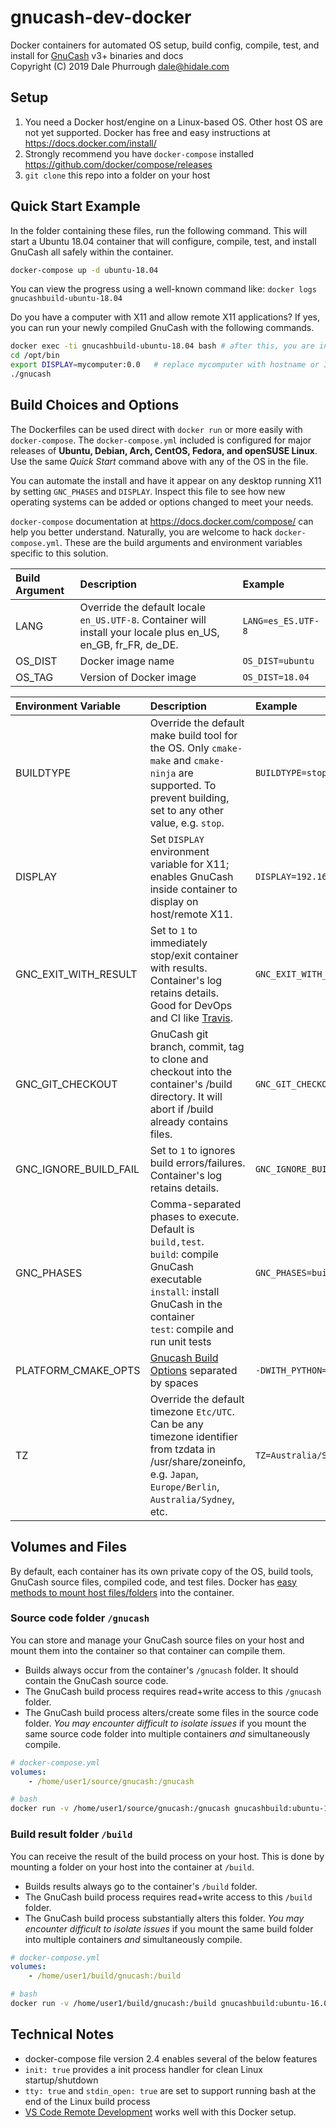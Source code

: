 # gnucash-dev-docker

Docker containers for automated OS setup, build config, compile, test, and install
for [GnuCash](https://www.gnucash.org/) v3+ binaries and docs  
Copyright (C) 2019 Dale Phurrough <dale@hidale.com>

## Setup

1. You need a Docker host/engine on a Linux-based OS.
   Other host OS are not yet supported. Docker has free and easy instructions at
   <https://docs.docker.com/install/>
2. Strongly recommend you have `docker-compose` installed
   <https://github.com/docker/compose/releases>
3. `git clone` this repo into a folder on your host

## Quick Start Example

In the folder containing these files, run the following command. This will start
a Ubuntu 18.04 container that will configure, compile, test, and install GnuCash
all safely within the container.

```bash
docker-compose up -d ubuntu-18.04
```

You can view the progress using a well-known command like:
`docker logs gnucashbuild-ubuntu-18.04`

Do you have a computer with X11 and allow remote X11 applications?
If yes, you can run your newly compiled GnuCash with the following commands.

```bash
docker exec -ti gnucashbuild-ubuntu-18.04 bash # after this, you are inside the container
cd /opt/bin
export DISPLAY=mycomputer:0.0   # replace mycomputer with hostname or IP address
./gnucash
```

## Build Choices and Options

The Dockerfiles can be used direct with `docker run` or more easily with
`docker-compose`. The `docker-compose.yml` included is configured for major releases
of **Ubuntu, Debian, Arch, CentOS, Fedora, and openSUSE Linux**. Use the same *Quick Start*
command above with any of the OS in the file.

You can automate the install and have it appear on any desktop running X11
by setting `GNC_PHASES` and `DISPLAY`. Inspect this file to see how new
operating systems can be added or options changed to meet your needs.

`docker-compose` documentation at <https://docs.docker.com/compose/> can help you
better understand. Naturally, you are welcome to hack `docker-compose.yml`. These
are the build arguments and environment variables specific to this solution.

| Build Argument | Description | Example |
| :---   | :---        | :---    |
| LANG | Override the default locale `en_US.UTF-8`. Container will install your locale plus en_US, en_GB, fr_FR, de_DE. | `LANG=es_ES.UTF-8` |
| OS_DIST | Docker image name | `OS_DIST=ubuntu` |
| OS_TAG | Version of Docker image | `OS_DIST=18.04` |

| Environment Variable | Description | Example |
| :---   | :---        | :---    |
| BUILDTYPE | Override the default make build tool for the OS. Only `cmake-make` and `cmake-ninja` are supported. To prevent building, set to any other value, e.g. `stop`. | `BUILDTYPE=stop` |
| DISPLAY | Set `DISPLAY` environment variable for X11; enables GnuCash inside container to display on host/remote X11. | `DISPLAY=192.168.1.5:0.0` |
| GNC_EXIT_WITH_RESULT | Set to `1` to immediately stop/exit container with results. Container's log retains details. Good for DevOps and CI like [Travis](https://travis-ci.org/). | `GNC_EXIT_WITH_RESULT=1` |
| GNC_GIT_CHECKOUT | GnuCash git branch, commit, tag to clone and checkout into the container's /build directory. It will abort if /build already contains files. | `GNC_GIT_CHECKOUT=3.5` |
| GNC_IGNORE_BUILD_FAIL | Set to `1` to ignores build errors/failures. Container's log retains details. | `GNC_IGNORE_BUILD_FAIL=1` |
| GNC_PHASES | Comma-separated phases to execute. Default is `build,test`.<br/>`build`: compile GnuCash executable<br/>`install`: install GnuCash in the container<br/>`test`: compile and run unit tests | `GNC_PHASES=build,install` |
| PLATFORM_CMAKE_OPTS | [Gnucash Build Options](https://code.gnucash.org/wiki/Gnucash_Build_Options) separated by spaces| `-DWITH_PYTHON=ON` |
| TZ | Override the default timezone `Etc/UTC`. Can be any timezone identifier from tzdata in /usr/share/zoneinfo, e.g. `Japan`, `Europe/Berlin`, `Australia/Sydney`, etc. | `TZ=Australia/Sydney` |

## Volumes and Files

By default, each container has its own private copy of the OS, build tools,
GnuCash source files, compiled code, and test files. Docker has
[easy methods to mount host files/folders](https://docs.docker.com/compose/compose-file/compose-file-v2/#volumes)
into the container.

### Source code folder `/gnucash`

You can store and manage your GnuCash source files on your host and mount them into
the container so that container can compile them.

* Builds always occur from the container's `/gnucash` folder. It should contain
  the GnuCash source code.
* The GnuCash build process requires read+write access to this `/gnucash` folder.
* The GnuCash build process alters/create some files in the source code folder.
  *You may encounter difficult to isolate issues* if you mount the same source
  code folder into multiple containers *and* simultaneously compile.

```yaml
# docker-compose.yml
volumes:
    - /home/user1/source/gnucash:/gnucash
```

```bash
# bash
docker run -v /home/user1/source/gnucash:/gnucash gnucashbuild:ubuntu-16.04
```

### Build result folder `/build`

You can receive the result of the build process on your host. This is done by
mounting a folder on your host into the container at `/build`.

* Builds results always go to the container's `/build` folder.
* The GnuCash build process requires read+write access to this `/build` folder.
* The GnuCash build process substantially alters this folder.
  *You may encounter difficult to isolate issues* if you mount the same
  build folder into multiple containers *and* simultaneously compile.

```yaml
# docker-compose.yml
volumes:
    - /home/user1/build/gnucash:/build
```

```bash
# bash
docker run -v /home/user1/build/gnucash:/build gnucashbuild:ubuntu-16.04
```


## Technical Notes

* docker-compose file version 2.4 enables several of the below features
* `init: true` provides a init process handler for clean Linux startup/shutdown
* `tty: true` and `stdin_open: true` are set to support running bash at the
  end of the Linux build process
* [VS Code Remote Development](https://code.visualstudio.com/docs/remote/remote-overview)
  works well with this Docker setup.
